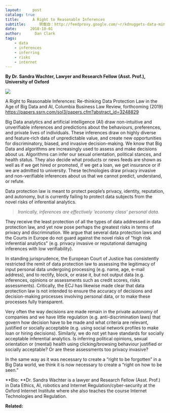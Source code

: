 ```yaml
---
layout:     post
catalog: true
title:      A Right to Reasonable Inferences
subtitle:      转载自：http://feedproxy.google.com/~r/kdnuggets-data-mining-analytics/~3/0yuZsqZ-vrw/right-reasonable-inferences.html
date:      2018-10-01
author:      Dan Clark
tags:
    - data
    - inferences
    - inferring
    - risks
    - internet
---
```


**By Dr. Sandra Wachter, Lawyer and Research Fellow (Asst. Prof.), University of Oxford**

![](https://www.kdnuggets.com/wp-content/uploads/homer-gdpr-manual.jpg)


A Right to Reasonable Inferences: Re-thinking Data Protection Law in the Age of Big Data and AI, Columbia Business Law Review, forthcoming (2019) https://papers.ssrn.com/sol3/papers.cfm?abstract_id=3248829

Big Data analytics and artificial intelligence (AI) draw non-intuitive and unverifiable inferences and predictions about the behaviours, preferences, and private lives of individuals. These inferences draw on highly diverse and feature-rich data of unpredictable value, and create new opportunities for discriminatory, biased, and invasive decision-making. We know that Big Data and algorithms are increasingly used to assess and make decisions about us. Algorithms can infer our sexual orientation, political stances, and health status. They also decide what products or news feeds are shown as well as if we get hired or promoted, if we get a loan, we get insurance or if we are admitted to university. These technologies draw privacy invasive and non-verifiable inferences about us that we cannot predict, understand, or refute.

Data protection law is meant to protect people’s privacy, identity, reputation, and autonomy, but is currently failing to protect data subjects from the novel risks of inferential analytics.

> *Ironically, inferences are effectively ‘economy class’ personal data.*

They receive the least protection of all the types of data addressed in data protection law, and yet now pose perhaps the greatest risks in terms of privacy and discrimination. We argue that several data protection laws and the Courts in Europe do not guard against the novel risks of "high risk inferential analytics" (e.g. privacy invasive or reputational damaging inferences with low verifiability).

In standing jurisprudence, the European Court of Justice has consistently restricted the remit of data protection law to assessing the legitimacy of input personal data undergoing processing (e.g. name, age, e-mail address), and to rectify, block, or erase it, but not output data (e.g. inferences, opinions or assessments such as credit scores, risks assessments). Critically, the ECJ has likewise made clear that data protection law is not intended to ensure the accuracy of decisions and decision-making processes involving personal data, or to make these processes fully transparent.

Very often the way decisions are made remain in the private autonomy of companies and we have little regulation (e.g. anti-discrimination laws) that govern how decision have to be made and what criteria are relevant, justified or socially acceptable (e.g. using social network profiles to make loan or hiring decisions). Similarly, we do not yet have standards for socially acceptable inferential analytics. Is inferring political opinions, sexual orientation or (mental) health using clicking/browsing behaviour justified or socially acceptable? Or are these assessments too privacy invasive?

In the same way as it was necessary to create a “right to be forgotten” in a Big Data world, we think it is now necessary to create a “right on how to be seen.”

**Bio: **Dr. Sandra Wachter is a lawyer and Research Fellow (Asst. Prof.) in Data Ethics, AI, robotics and Internet Regulation/cyber-security at the Oxford Internet Institute where she also teaches the course Internet Technologies and Regulation.

**Related:**


